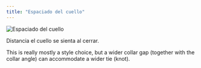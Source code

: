 ```yaml
---
title: "Espaciado del cuello"
---
```


![Espaciado del cuello](collargap.svg)

Distancia el cuello se sienta al cerrar.

<Note>

This is really mostly a style choice, but a wider collar gap (together with the collar angle) can accommodate a wider tie (knot).

</Note>




